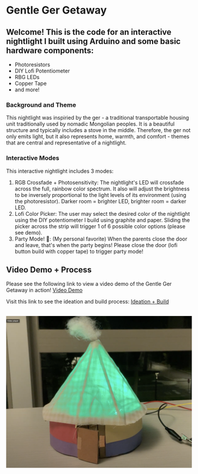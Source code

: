 # Gentle Ger Getaway

## Welcome! This is the code for an interactive nightlight I built using Arduino and some basic hardware components:
- Photoresistors
- DIY Lofi Potentiometer
- RBG LEDs
- Copper Tape
- and more!

### Background and Theme
This nightlight was inspiried by the ger - a traditional transportable housing unit traditionally used by nomadic Mongolian peoples. It is a beautiful structure and typically includes a stove in the middle. 
Therefore, the ger not only emits light, but it also represents home, warmth, and comfort - themes that are central and representative of a nightlight.

### Interactive Modes
This interactive nightlight includes 3 modes:
1. RGB Crossfade + Photosensitivity: The nightlight's LED will crossfade across the full, rainbow color spectrum. It also will adjust the brightness to be inversely proportional to the light levels 
of its environment (using the photoresistor). Darker room = brighter LED, brighter room = darker LED.
2. Lofi Color Picker: The user may select the desired color of the nightlight using the DIY potentiometer I build using graphite and paper. Sliding the picker across the strip will trigger 1 of 6 possible color options (please see demo).
3. Party Mode! 🎉: (My personal favorite) When the parents close the door and leave, that's when the party begins! Please close the door (lofi button build with copper tape) to trigger party mode!

## Video Demo + Process
Please see the following link to view a video demo of the Gentle Ger Getaway in action!
[Video Demo](https://drive.google.com/file/d/1TzzSgzxz77ld8LMIPySECpUAymfuOo-t/view?usp=share_link)

Visit this link to see the ideation and build process:
[Ideation + Build](https://docs.google.com/presentation/d/1uNTaUmqj0x0-Q2Feiwg5e_HlgvOd46LTBriQuXS8OVU/edit?usp=share_link)

\
![ger image](ger.jpg)


